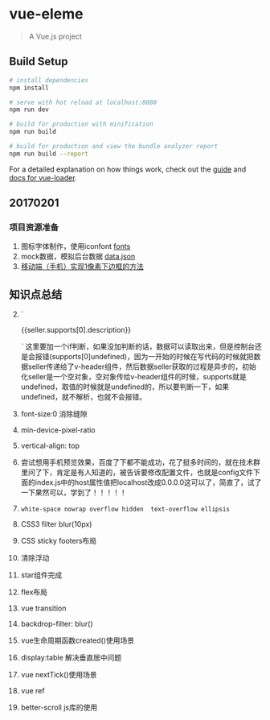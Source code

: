 # vue-eleme

> A Vue.js project

## Build Setup

``` bash
# install dependencies
npm install

# serve with hot reload at localhost:8080
npm run dev

# build for production with minification
npm run build

# build for production and view the bundle analyzer report
npm run build --report
```

For a detailed explanation on how things work, check out the [guide](http://vuejs-templates.github.io/webpack/) and [docs for vue-loader](http://vuejs.github.io/vue-loader).

## 20170201

### 项目资源准备
1. 图标字体制作，使用iconfont [fonts](https://github.com/DengSongsong/vue-elemeApp/tree/master/src/common/fonts)
2. mock数据，模拟后台数据 [data.json](https://github.com/DengSongsong/vue-elemeApp/blob/master/data.json)
3. [移动端（手机）实现1像素下边框的方法](https://segmentfault.com/a/1190000004538413)

## 知识点总结
2. 
    `<div v-if="seller.supports" class="support">
        <span class="icon"></span>
        <span class="text">{{seller.supports[0].description}}</span>
    </div>
    `
    这里要加一个if判断，如果没加判断的话，数据可以读取出来，但是控制台还是会报错(supports[0]undefined)，因为一开始的时候在写代码的时候就把数据seller传递给了v-header组件，然后数据seller获取的过程是异步的，初始化seller是一个空对象，空对象传给v-header组件的时候，supports就是undefined，取值的时候就是undefined的，所以要判断一下，如果undefined，就不解析，也就不会报错。
3. font-size:0 消除缝隙
4. min-device-pixel-ratio
5. vertical-align: top
6. 尝试想用手机预览效果，百度了下都不能成功，花了挺多时间的，就在技术群里问了下，肯定是有人知道的，被告诉要修改配置文件，也就是config文件下面的index.js中的host属性值把localhost改成0.0.0.0这可以了，简直了，试了一下果然可以，学到了！！！！！
7.  `
        white-space nowrap
        overflow hidden 
        text-overflow ellipsis
    `
8. CSS3 filter blur(10px)
9. CSS sticky footers布局
10. 清除浮动

1. star组件完成
2. flex布局
3. vue transition
4. backdrop-filter: blur()
5. vue生命周期函数created()使用场景
5. display:table 解决垂直居中问题

1. vue nextTick()使用场景
2. vue ref
3. better-scroll js库的使用

